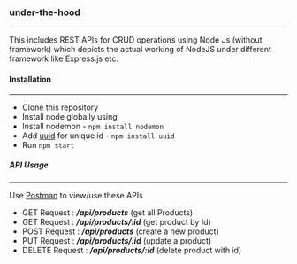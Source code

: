 ### under-the-hood
---

This includes REST APIs for CRUD operations using Node Js (without framework) which depicts the actual working of NodeJS under different framework like Express.js etc.

#### Installation
---

- Clone this repository
- Install node globally using 
- Install nodemon - ```npm install nodemon```
- Add [uuid](https://www.npmjs.com/package/uuid) for unique id - ```npm install uuid```
- Run ```npm start```

##### API Usage
---

Use [Postman](https://www.postman.com/) to view/use these APIs

- GET Request    : ***/api/products*** (get all Products) 
- GET Request    : ***/api/products/:id*** (get product by Id)
- POST Request   : ***/api/products*** (create a new product) 
- PUT Request    : ***/api/products/:id*** (update a product)
- DELETE Request : ***/api/products/:id*** (delete product with id)
